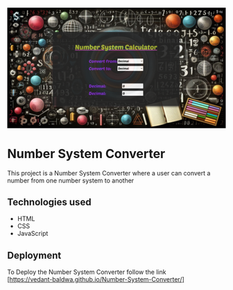 ![alt text](images/scr.png)
# Number System Converter
This project is a Number System Converter where a user can convert a number from one number system to another

## Technologies used

- HTML
- CSS
- JavaScript

## Deployment
To Deploy the Number System Converter follow the link <br>[https://vedant-baldwa.github.io/Number-System-Converter/]
